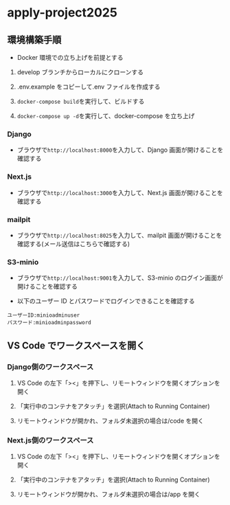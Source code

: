 # apply-project2025

## 環境構築手順

- Docker 環境での立ち上げを前提とする

1. develop ブランチからローカルにクローンする

2. .env.example をコピーして.env ファイルを作成する

3. `docker-compose build`を実行して、ビルドする

4. `docker-compose up -d`を実行して、docker-compose を立ち上げ

### Django

- ブラウザで`http://localhost:8000`を入力して、Django 画面が開けることを確認する

### Next.js

- ブラウザで`http://localhost:3000`を入力して、Next.js 画面が開けることを確認する

### mailpit

- ブラウザで`http://localhost:8025`を入力して、mailpit 画面が開けることを確認する(メール送信はこちらで確認する)

### S3-minio

- ブラウザで`http://localhost:9001`を入力して、S3-minio のログイン画面が開けることを確認する

- 以下のユーザー ID とパスワードでログインできることを確認する

```
ユーザーID:minioadminuser
パスワード:minioadminpassword
```

## VS Code でワークスペースを開く

### Django側のワークスペース

1. VS Code の左下「><」を押下し、リモートウィンドウを開くオプションを開く

2. 「実行中のコンテナをアタッチ」を選択(Attach to Running Container)

3. リモートウィンドウが開かれ、フォルダ未選択の場合は/code を開く

### Next.js側のワークスペース

1. VS Code の左下「><」を押下し、リモートウィンドウを開くオプションを開く

2. 「実行中のコンテナをアタッチ」を選択(Attach to Running Container)

3. リモートウィンドウが開かれ、フォルダ未選択の場合は/app を開く
